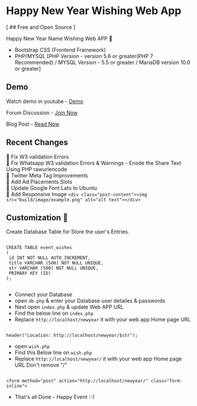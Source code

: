 # Happy New Year Wishing Web App


[ ## Free and Open Source ]


Happy New Year Name Wishing Web APP :100:

- Bootstrap CSS (Frontend Framework)
- PHP/MYSQL [PHP Version - version 5.6 or greater(PHP 7 Recommended) / MYSQL Version -  5.5 or greater / MariaDB version 10.0 or greater]

## Demo

Watch demo in youtube - <a href="https://youtu.be/WoVyj0X2-EA" target="_blank">Demo</a>

Forum Discussion - <a href="https://goo.gl/Mkebuv" target="_blank">Join Now</a>

Blog Post - <a href="https://awts.in/2nBIPZh" target="_blank">Read Now</a>

## Recent Changes

:bug: Fix W3 validation Errors <br>
:bug: Fix Whatsapp W3 validation Errors & Warnings - Enode the Share Text Using PHP rawurlencode <br>
:art: Twitter Meta Tag Improvements <br>
:art: Add Ad Placements Slots <br>
:art: Update Google Font Lato to Ubuntu <br>
:art: Add Responsive Image `<div class="post-content"><img src="build/image/example.png" alt="alt text"></div>`


## Customization :electric_plug:

Create Database Table for Store the user's Entries.

```

CREATE TABLE event_wishes
(
 id INT NOT NULL AUTO_INCREMENT,
 title VARCHAR (500) NOT NULL UNIQUE, 
 str VARCHAR (500) NOT NULL UNIQUE,
 PRIMARY KEY (ID)
);


```

- Connect your Database
- open `db.php` & enter your Database user detailes & passwords
- Next open `index.php` & update Web APP URL
- Find the below line on `index.php`
- Replace `http://localhost/newyear` it with your web app Home page URL

```

header("Location: http://localhost/newyear/$str");

```

- open `wish.php`
- Find this Below line on `wish.php`
- Replace `http://localhost/newyear/` it with your web app Home page URL Don't remove "/" 

```

<form method="post" action="http://localhost/newyear/" class="form-inline">

```

- That's all Done - Happy Event :-) 

